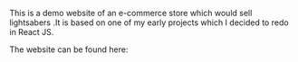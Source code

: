 This is a demo website of an e-commerce store which would sell lightsabers .It is based on one of my early projects which I decided to redo in React JS.

The website can be found here:
